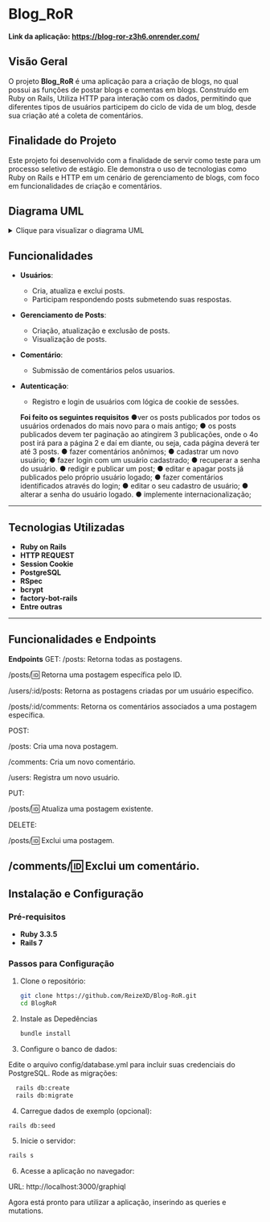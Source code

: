 # Blog_RoR

**Link da aplicação: https://blog-ror-z3h6.onrender.com/**

## Visão Geral

O projeto **Blog_RoR** é uma aplicação para a criação de blogs, no qual possui as funções de postar blogs e comentas em blogs. Construído em Ruby on Rails, Utiliza HTTP para interação com os dados, permitindo que diferentes tipos de usuários participem do ciclo de vida de um blog, desde sua criação até a coleta de comentários.

## Finalidade do Projeto

Este projeto foi desenvolvido com a finalidade de servir como teste para um processo seletivo de estágio. Ele demonstra o uso de tecnologias como Ruby on Rails e HTTP em um cenário de gerenciamento de blogs, com foco em funcionalidades de criação e comentários.

## Diagrama UML
<details>
  <summary>Clique para visualizar o diagrama UML</summary>

  ```mermaid
  erDiagram
    USER {
        int id
        string name
        string email
    }
    POST {
        int id
        int user_id
        string title
        text body
    }
    COMMENT {
        int id
        int user_id
        int post_id
        text content
    }

    USER ||--o{ POST: "tem"
    USER ||--o{ COMMENT: "tem"
    POST ||--o{ COMMENT: "tem"

  ````
</details>

## Funcionalidades

- **Usuários**:
  -  Cria, atualiza e exclui posts.
  -  Participam respondendo posts submetendo suas respostas.
  
- **Gerenciamento de Posts**:
  - Criação, atualização e exclusão de posts.
  - Visualização de posts.

- **Comentário**:
  - Submissão de comentários pelos usuarios.

- **Autenticação**:
  - Registro e login de usuários com lógica de cookie de sessões.

  **Foi feito os seguintes requisitos**
    ●ver os posts publicados por todos os usuários ordenados do mais novo para o
    mais antigo;
    ● os posts publicados devem ter paginação ao atingirem 3 publicações, onde o
    4o post irá para a página 2 e daí em diante, ou seja, cada página deverá ter até
    3 posts.
    ● fazer comentários anônimos;
    ● cadastrar um novo usuário;
    ● fazer login com um usuário cadastrado;
    ● recuperar a senha do usuário.
    ● redigir e publicar um post;
    ● editar e apagar posts já publicados pelo próprio usuário logado;
    ● fazer comentários identificados através do login;
    ● editar o seu cadastro de usuário;
    ● alterar a senha do usuário logado.
    ● implemente internacionalização;

---

## Tecnologias Utilizadas

- **Ruby on Rails**
- **HTTP REQUEST**
- **Session Cookie**
- **PostgreSQL**
- **RSpec**
- **bcrypt**
- **factory-bot-rails**
- **Entre outras**
---

## Funcionalidades e Endpoints

**Endpoints**
GET:
/posts: Retorna todas as postagens.

/posts/:id: Retorna uma postagem específica pelo ID.

/users/:id/posts: Retorna as postagens criadas por um usuário específico.

/posts/:id/comments: Retorna os comentários associados a uma postagem específica.


POST:

/posts: Cria uma nova postagem.

/comments: Cria um novo comentário.

/users: Registra um novo usuário.


PUT:

/posts/:id: Atualiza uma postagem existente.

DELETE:

/posts/:id: Exclui uma postagem.

/comments/:id: Exclui um comentário.
---

## Instalação e Configuração

### Pré-requisitos

- **Ruby 3.3.5**
- **Rails 7**

### Passos para Configuração

1. Clone o repositório:
   ```bash
   git clone https://github.com/ReizeXD/Blog-RoR.git
   cd BlogRoR
   ````

2. Instale as Depedências
   ```bash
   bundle install
   ```
3. Configure o banco de dados:

  Edite o arquivo config/database.yml para incluir suas credenciais do PostgreSQL.
  Rode as migrações:
````bash
  rails db:create
  rails db:migrate
  ````
4. Carregue dados de exemplo (opcional):

````bash
rails db:seed
````
5. Inicie o servidor:

````bash
rails s
````

6. Acesse a aplicação no navegador:

  URL: http://localhost:3000/graphiql

Agora está pronto para utilizar a aplicação, inserindo as queries e mutations.
